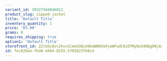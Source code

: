 ```yaml
---
variant_id: 39327584846012
product_slug: zipped-jacket
title: 'Default Title'
inventory_quantity: 1
price: '65.00'
grams: 0
requires_shipping: true
option1: 'Default Title'
storefront_id: Z2lkOi8vc2hvcGlmeS9Qcm9kdWN0VmFyaWFudC8zOTMyNzU4NDg0NjAxMg==
id: fec620ae-fb40-4464-8255-57058237b8cd
---
```

